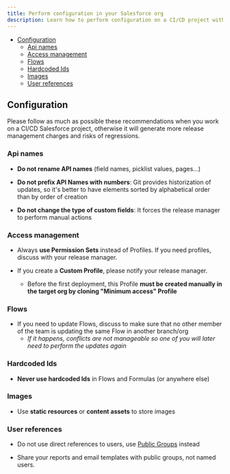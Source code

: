 ```yaml
---
title: Perform configuration in your Salesforce org
description: Learn how to perform configuration on a CI/CD project with a tracked sandbox or a scratch org
---
```

<!-- markdownlint-disable MD013 -->

- [Configuration](#configuration)
   - [Api names](#api-names)
   - [Access management](#access-management)
   - [Flows](#flows)
   - [Hardcoded Ids](#hardcoded-ids)
   - [Images](#images)
   - [User references](#user-references)

## Configuration

Please follow as much as possible these recommendations when you work on a CI/CD Salesforce project, otherwise it will generate more release management charges and risks of regressions.

### Api names

- **Do not rename API names** (field names, picklist values, pages...)

- **Do not prefix API Names with numbers**: Git provides historization of updates, so it's better to have elements sorted by alphabetical order than by order of creation

- **Do not change the type of custom fields**: It forces the release manager to perform manual actions

### Access management

- Always **use Permission Sets** instead of Profiles. If you need profiles, discuss with your release manager.

- If you create a **Custom Profile**, please notify your release manager.
  - Before the first deployment, this Profile **must be created manually in the target org by cloning "Minimum access" Profile**

### Flows

- If you need to update Flows, discuss to make sure that no other member of the team is updating the same Flow in another branch/org
  - _If it happens, conflicts are not manageable so one of you will later need to perform the updates again_

### Hardcoded Ids

- **Never use hardcoded Ids** in Flows and Formulas (or anywhere else)

### Images

- Use **static resources** or **content assets** to store images

### User references

- Do not use direct references to users, use [Public Groups](https://developer.salesforce.com/docs/atlas.en-us.securityImplGuide.meta/securityImplGuide/user_groups.htm) instead

- Share your reports and email templates with public groups, not named users.